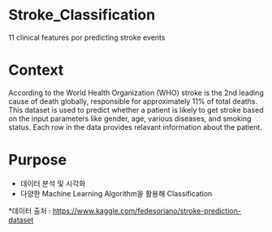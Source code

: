 # Stroke_Classification
11 clinical features por predicting stroke events  



# Context
According to the World Health Organization (WHO) stroke is the 2nd leading cause of death globally, responsible for approximately 11% of total deaths.
This dataset is used to predict whether a patient is likely to get stroke based on the input parameters like gender, age, various diseases, and smoking status. Each row in the data provides relavant information about the patient.  



# Purpose   
- 데이터 분석 및 시각화
- 다양한 Machine Learning Algorithm을 활용해 Classification   
  
  
 *데이터 출처 : https://www.kaggle.com/fedesoriano/stroke-prediction-dataset
